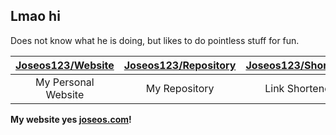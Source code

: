 ## Lmao hi

Does not know what he is doing, but likes to do pointless stuff for fun.

| [Joseos123/Website](https://github.com/Joseos123/joseos.com) | [Joseos123/Repository](https://github.com/Joseos123/repo.joseos.com) | [Joseos123/Shortener](https://github.com/Joseos123/go.joseos.com) | [Joseos123/Redirects](https://github.com/Joseos123/Redirects) | [Joseos123/Joseos123](https://github.com/Joseos123/Joseos123) |
| :-: | :-: | :-: | :-: | :-: |
| My Personal Website | My Repository | Link Shortener | GH Pages Redirect | Repo for This |


**My website yes [joseos.com](https://joseos.com)!**
